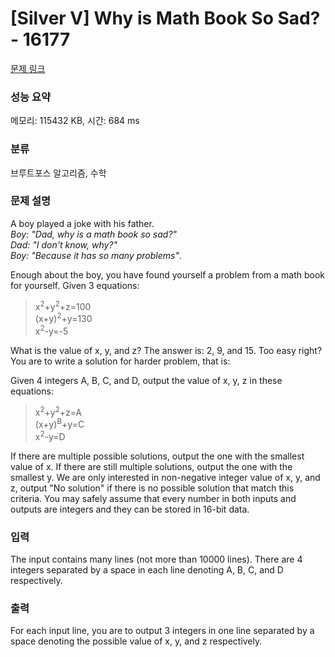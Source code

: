 # [Silver V] Why is Math Book So Sad? - 16177 

[문제 링크](https://www.acmicpc.net/problem/16177) 

### 성능 요약

메모리: 115432 KB, 시간: 684 ms

### 분류

브루트포스 알고리즘, 수학

### 문제 설명

<p>A boy played a joke with his father.<br>
<i>Boy: "Dad, why is a math book so sad?"</i><br>
<i>Dad: "I don't know, why?"</i><br>
<i>Boy: "Because it has so many problems"</i>.</p>

<p>Enough about the boy, you have found yourself a problem from a math book for yourself. Given 3 equations:</p>

<blockquote>x<sup>2</sup>+y<sup>2</sup>+z=100<br>
(x+y)<sup>2</sup>+y=130<br>
x<sup>2</sup>-y=-5</blockquote>

<p>What is the value of x, y, and z? The answer is: 2, 9, and 15. Too easy right? You are to write a solution for harder problem, that is:</p>

<p>Given 4 integers A, B, C, and D, output the value of x, y, z in these equations:</p>

<blockquote>x<sup>2</sup>+y<sup>2</sup>+z=A<br>
(x+y)<sup>B</sup>+y=C<br>
x<sup>2</sup>-y=D</blockquote>

<p>If there are multiple possible solutions, output the one with the smallest value of x. If there are still multiple solutions, output the one with the smallest y. We are only interested in non-negative integer value of x, y, and z, output "No solution" if there is no possible solution that match this criteria. You may safely assume that every number in both inputs and outputs are integers and they can be stored in 16-bit data.</p>

### 입력 

 <p>The input contains many lines (not more than 10000 lines). There are 4 integers separated by a space in each line denoting A, B, C, and D respectively.</p>

### 출력 

 <p>For each input line, you are to output 3 integers in one line separated by a space denoting the possible value of x, y, and z respectively.</p>

